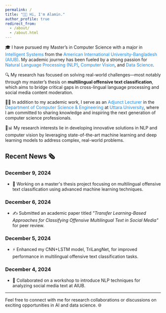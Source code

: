 ```yaml
---
permalink: /
title: "👏👏 Hi, I'm Alamin."
author_profile: true
redirect_from: 
  - /about/
  - /about.html
---
```


🎓 I have pursued my Master’s in Computer Science with a major in <span style="color:#1e88e5">Intelligent Systems</span> from the <span style="color:#1e88e5">American International University-Bangladesh (AIUB)</span>. My academic journey has been fueled by a strong passion for <span style="color:#1e88e5">Natural Language Processing (NLP)</span>, <span style="color:#1e88e5">Computer Vision</span>, and <span style="color:#1e88e5">Data Science</span>.

🔍 My research has focused on solving real-world challenges—most notably through my master’s thesis on **multilingual offensive text classification**, which aims to bridge critical gaps in cross-lingual language processing and social media content moderation.

🧑‍🏫 In addition to my academic work, I serve as an <span style="color:#1e88e5">Adjunct Lecturer</span> in the <span style="color:#1e88e5">Department of Computer Science & Engineering</span> at <span style="color:#1e88e5">Uttara University</span>, where I am committed to sharing knowledge and inspiring the next generation of computer science professionals.

🤖📊 My research interests lie in developing innovative solutions in NLP and computer vision by leveraging state-of-the-art machine learning and deep learning models to address complex, real-world problems.


## Recent News 🗞️

### December 9, 2024
- 🚀 Working on a master's thesis project focusing on multilingual offensive text classification using advanced machine learning techniques.

### December 6, 2024
- ✍️ Submitted an academic paper titled *"Transfer Learning-Based Approaches for Classifying Offensive Multilingual Text in Social Media"* for peer review.

### December 5, 2024
- ⚡ Enhanced my CNN+LSTM model, TriLangNet, for improved performance in multilingual offensive text classification tasks.

### December 4, 2024
- 🤝 Collaborated on a workshop to introduce NLP techniques for analyzing social media text at AIUB.

---
Feel free to connect with me for research collaborations or discussions on exciting opportunities in AI and data science. 🌐
